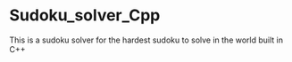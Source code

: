 # Sudoku_solver_Cpp
This is a sudoku solver for the hardest sudoku to solve in the world built in C++
